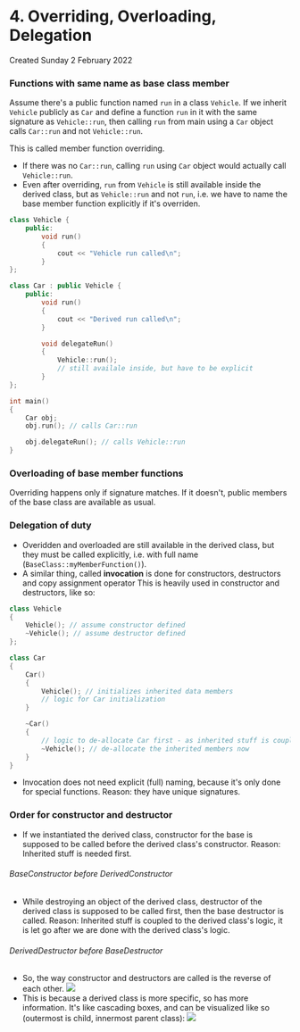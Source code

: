 # 4. Overriding, Overloading, Delegation
Created Sunday 2 February 2022

### Functions with same name as base class member

Assume there's a public function named `run` in a class `Vehicle`.
If we inherit `Vehicle` publicly as `Car` and define a function `run` in it with the same signature as `Vehicle::run`, then calling `run` from main using a `Car` object calls `Car::run` and not `Vehicle::run`.

This is called member function overriding.

- If there was no `Car::run`, calling `run` using `Car` object would actually call `Vehicle::run`.
- Even after overriding, `run` from `Vehicle` is still available inside the derived class, but as `Vehicle::run` and not `run`, i.e. we have to name the base member function explicitly if it's overriden.

```c++
class Vehicle {
	public:
		void run()
		{
			cout << "Vehicle run called\n";
		}
};

class Car : public Vehicle {
	public:
		void run()
		{
			cout << "Derived run called\n";
		}

		void delegateRun()
		{
			Vehicle::run();
			// still availale inside, but have to be explicit
		}
};

int main()
{
	Car obj;
	obj.run(); // calls Car::run

	obj.delegateRun(); // calls Vehicle::run
}
```

### Overloading of base member functions

Overriding happens only if signature matches. If it doesn't, public members of the base class are available as usual.

### Delegation of duty

- Overidden and overloaded are still available in the derived class, but they must be called explicitly, i.e. with full name (`BaseClass::myMemberFunction()`).
- A similar thing, called **invocation** is done for constructors, destructors and copy assignment operator This is heavily used in constructor and destructors, like so:

```c++
class Vehicle
{
	Vehicle(); // assume constructor defined
	~Vehicle(); // assume destructor defined
};

class Car
{
	Car()
	{
		Vehicle(); // initializes inherited data members
		// logic for Car initialization
	}

	~Car()
	{
		// logic to de-allocate Car first - as inherited stuff is coupled with this
		~Vehicle(); // de-allocate the inherited members now
	}
}
```

- Invocation does not need explicit (full) naming, because it's only done for special functions. Reason: they have unique signatures.

### Order for constructor and destructor

- If we instantiated the derived class, constructor for the base is supposed to be called before the derived class's constructor. Reason: Inherited stuff is needed first.

###### BaseConstructor before DerivedConstructor

- While destroying an object of the derived class, destructor of the derived class is supposed to be called first, then the base destructor is called. Reason: Inherited stuff is coupled to the derived class's logic, it is let go after we are done with the derived class's logic.

###### DerivedDestructor before BaseDestructor

- So, the way constructor and destructors are called is the reverse of each other.
  ![](/assets/4_Overriding,_Overloading,_Delegation-image-1.png)
- This is because a derived class is more specific, so has more information. It's like cascading boxes, and can be visualized like so (outermost is child, innermost parent class):
  ![](/assets/4_Overriding,_Overloading,_Delegation-image-2.png)
